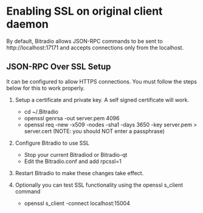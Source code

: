 Enabling SSL on original client daemon
======================================
By default, Bitradio allows JSON-RPC commands to be sent to http://localhost:17171
and accepts connections only from the localhost.

JSON-RPC Over SSL Setup
-----------------------
It can be configured to allow HTTPS connections.  You must follow the steps below
for this to work properly.

1. Setup a certificate and private key.  A self signed certificate will work.
    * cd ~/.Bitradio
    * openssl genrsa -out server.pem 4096
    * openssl req -new -x509 -nodes -sha1 -days 3650 -key server.pem > server.cert
    (NOTE: you should NOT enter a passphrase)

2. Configure Bitradio to use SSL
    * Stop your current Bitradiod or Bitradio-qt
    * Edit the Bitradio.conf and add
      rpcssl=1

3. Restart Bitradio to make these changes take effect.

4. Optionally you can test SSL functionality using the openssl s_client command
    * openssl s_client -connect localhost:15004
